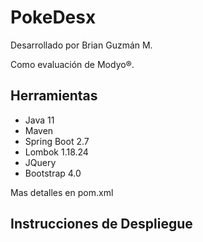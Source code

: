 # PokeDesx
Desarrollado por Brian Guzmán M.

Como evaluación de Modyo®.

## Herramientas
- Java 11
- Maven
- Spring Boot 2.7
- Lombok 1.18.24
- JQuery
- Bootstrap 4.0

Mas detalles en pom.xml

## Instrucciones de Despliegue


